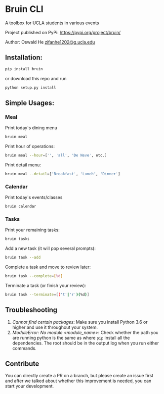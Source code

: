 # Bruin CLI

A toolbox for UCLA students in various events

Project published on PyPi: https://pypi.org/project/bruin/

Author: Oswald He <zifanhe1202@g.ucla.edu>

## Installation:
```sh
pip install bruin
```
or download this repo and run
```sh
python setup.py install
```

## Simple Usages:

### Meal
Print today's dining menu

```sh
bruin meal
```
Print hour of operations:
```sh
bruin meal --hour=['', 'all', 'De Neve', etc.]
```

Print detail menu:
```sh
bruin meal --detail=['Breakfast', 'Lunch', 'Dinner']
```

### Calendar
Print today's events/classes
```sh
bruin calendar
```

### Tasks
Print your remaining tasks:
```sh
bruin tasks
```

Add a new task (it will pop several prompts):
```sh
bruin task --add
```

Complete a task and move to review later:
```sh
bruin task --complete=[%d]
```

Terminate a task (or finish your review):
```sh
bruin task --terminate=[('t'|'r')(%d)]
```

## Troubleshooting

1. *Cannot find certain packages*: Make sure you install Python 3.6 or higher and use it throughout your system.
2. *ModuleError: No module <module_name>*: Check whether the path you are running python is the same as where `pip` install all the dependencies. The root should be in the output log when you run either commands.

## Contribute
You can directly create a PR on a branch, but please create an issue first and after we talked about whether this improvement is needed, you can start your development.
   